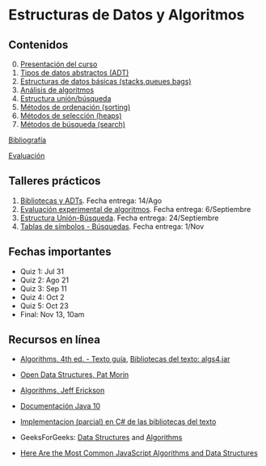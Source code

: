 # Estructuras de Datos y Algoritmos

## Contenidos  

0. [Presentación del curso](slides/00.1-Presentacion.pdf)  
1. [Tipos de datos abstractos (ADT)](1-ADT/index.html)  
2. [Estructuras de datos básicas (stacks,queues,bags)](2-EST/index.html)  
3. [Análisis de algoritmos](3-ANA/index.html)  
4. [Estructura unión/búsqueda](4-UNI/index.html)  
5. [Métodos de ordenación (sorting)](5-ORD/index.html)  
6. [Métodos de selección (heaps)](6-SEL/index.html)  
7. [Métodos de búsqueda (search)](7-BUS/index.html)  

<!--
8. [Grafos](8-GRA/index.html)  
-->

[Bibliografía](bibliografia.html)

[Evaluación](evaluacion.html)

## Talleres prácticos  

1. [Bibliotecas y ADTs](talleres/Taller1-201920.pdf). Fecha entrega: 14/Ago  
2. [Evaluación experimental de algoritmos](talleres/Taller2-201920.pdf). Fecha entrega: 6/Septiembre  
3. [Estructura Unión-Búsqueda](talleres/Taller3-201920.pdf). Fecha entrega: 24/Septiembre  
4. [Tablas de símbolos - Búsquedas](talleres/Taller4-201920.pdf). Fecha entrega: 1/Nov  

<!--
4. [Ordenación de listas](talleres/Taller4-201910.pdf). Fecha entrega: 24/Abril
-->


## Fechas importantes

- Quiz 1: Jul 31
- Quiz 2: Ago 21
- Quiz 3: Sep 11
- Quiz 4: Oct 2
- Quiz 5: Oct 23
- Final: Nov 13, 10am


## Recursos en línea

- [Algorithms, 4th ed. - Texto guía](https://algs4.cs.princeton.edu/home/),  [Bibliotecas del texto: algs4.jar](algs4.jar)

- [Open Data Structures, Pat Morin](http://opendatastructures.org/)

- [Algorithms, Jeff Erickson](http://jeffe.cs.illinois.edu/teaching/algorithms/)

- [Documentación Java 10](https://docs.oracle.com/javase/10/)

- [Implementacion (parcial) en C# de las bibliotecas del texto](https://github.com/angellaa/algs4)

- GeeksForGeeks: [Data Structures](https://www.geeksforgeeks.org/data-structures/) and [Algorithms](https://www.geeksforgeeks.org/fundamentals-of-algorithms/)

- [Here Are the Most Common JavaScript Algorithms and Data Structures](https://medium.com/better-programming/here-are-the-most-common-javascript-algorithms-and-data-structures-ec3729050169)


